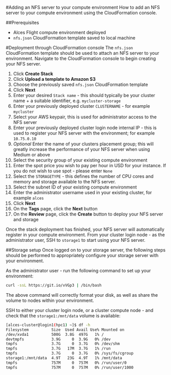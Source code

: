 #Adding an NFS server to your compute environment
How to add an NFS server to your compute environment using the CloudFormation console.

##Prerequisites

- Alces Flight compute environment deployed
- `nfs.json` CloudFormation template saved to local machine

#Deployment through CloudFormation console
The `nfs.json` CloudFormation template should be used to attach an NFS server to your environment. Navigate to the CloudFormation console to begin creating your NFS server.

1. Click **Create Stack**
2. Click **Upload a template to Amazon S3**
3. Choose the previously saved `nfs.json` CloudFormation template
4. Click **Next**
5. Enter your desired `Stack name` - this should typically be your cluster name + a suitable identifier, e.g. `mycluster-storage`
6. Enter your previously deployed cluster `CLUSTERNAME` - for example `mycluster`
7. Select your AWS keypair, this is used for administrator access to the NFS server
8. Enter your previously deployed cluster login node internal IP - this is used to register your NFS server with the environment; for example `10.75.0.10`
9. *Optional* Enter the name of your clusters placement group; this will greatly increase the performance of your NFS server when using Medium or above
10. Select the security group of your existing compute environment
11. Enter the spot price you wish to pay per hour in USD for your instance. If you do not wish to use spot - please enter `None`
13. Select the `STORAGETYPE` - this defines the number of CPU cores and memory and storage available to the NFS server.
14. Select the subnet ID of your existing compute environment
15. Enter the administrator username used in your existing cluster, for example `alces`
16. Click **Next**
17. On the **Tags** page, click the **Next** button
18. On the **Review** page, click the **Create** button to deploy your NFS server and storage

Once the stack deployment has finished, your NFS server will automatically register in your compute environment. From your cluster login node - as the administrator user, SSH to `storage1` to start using your NFS server.

##Storage setup
Once logged on to your storage server, the following steps should be performed to appropriately configure your storage server with your environment.

As the administrator user - run the following command to set up your environment:

```bash
curl -ssL https://git.io/vVGp3 | /bin/bash
```

The above command will correctly format your disk, as well as share the volume to nodes within your environment.

SSH to either your cluster login node, or a cluster compute node - and check that the `storage1:/mnt/data` volume is available:

```bash
[alces-cluster@login1(hpc1) ~]$ df -h
Filesystem          Size  Used Avail Use% Mounted on
/dev/xvda1          500G  3.8G  497G   1% /
devtmpfs            3.9G     0  3.9G   0% /dev
tmpfs               3.7G     0  3.7G   0% /dev/shm
tmpfs               3.7G   17M  3.7G   1% /run
tmpfs               3.7G     0  3.7G   0% /sys/fs/cgroup
storage1:/mnt/data  4.9T   23G  4.9T   1% /mnt/data
tmpfs               757M     0  757M   0% /run/user/0
tmpfs               757M     0  757M   0% /run/user/1000
```
